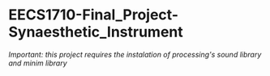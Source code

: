 # EECS1710-Final_Project-Synaesthetic_Instrument

*Important: this project requires the instalation of processing's sound library and minim library*
